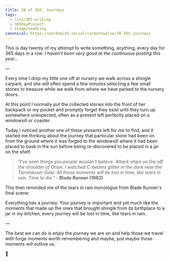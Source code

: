 ```yaml
---
title: 20 of 365, Journeys
tags:
  - list/365-writing
  - 365DayProject
  - stage/seedling
canonical: https://wordsmith.social/carbontwelve/20-365-journeys
---
```



This is day twenty of my attempt to write something, anything, every day for 365 days in a row. _I haven't been very good at the continuous posting this year..._

—

Every time I drop my little one off at nursery we walk across a shingle carpark, and she will often spend a few minutes selecting a few small stones to treasure while we walk from where we have parked to the nursery doors.

At this point I normally put the collected stones into the front of her backpack or my pocket and promptly forget they exist until they turn up somewhere unexpected, often as a present left perfectly placed on a windowsill or coaster.

Today I noticed another one of these _presents_ left for me to find, and it started me thinking about the journey that particular stone had been on from the ground where it was forged to the windowsill where it had been placed to bask in the sun before being re-discovered to be placed in a jar on the shelf.

> _"I've seen things you people wouldn't believe. Attack ships on fire off the shoulder of Orion. I watched C-beams glitter in the dark near the Tannhäuser Gate. All those moments will be lost in time, like tears in rain. Time to die."_ - **Blade Runner (1982)**

This then reminded me of the tears in rain monologue from Blade Runner's final scene:

Everything has a journey. Your journey is important and yet much like the moments that made up the ones that brought shingle from its birthplace to a jar in my kitchen, every journey will be lost in time, like tears in rain.

—

The best we can do is enjoy the journey we are on and help those we travel with forge moments worth remembering and maybe, just maybe those moments will outlive us.

🌻